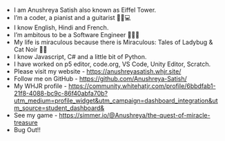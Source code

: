  - I am Anushreya Satish also known as Eiffel Tower.
 - I’m a coder, a pianist and a guitarist 🎸🎹💻
 - I know English, Hindi and French.
 - I’m ambitous to be a Software Engineer 👩🏻‍💻
 - My life is miraculous because there is Miraculous: Tales of Ladybug & Cat Noir 🐾🐞
 - I know Javascript, C# and a little bit of Python.
 - I have worked on p5 editor, code.org, VS Code, Unity Editor, Scratch.
 - Please visit my website - https://anushreyasatish.whjr.site/
 - Follow me on GitHub - https://github.com/Anushreya-Satish/
 - My WHJR profile - https://community.whitehatjr.com/profile/6bbdfab1-21f8-4088-bc9c-86f40abfa70b?utm_medium=profile_widget&utm_campaign=dashboard_integration&utm_source=student_dashboard&
 - See my game - https://simmer.io/@Anushreya/the-quest-of-miracle-treasure
 - Bug Out!!
